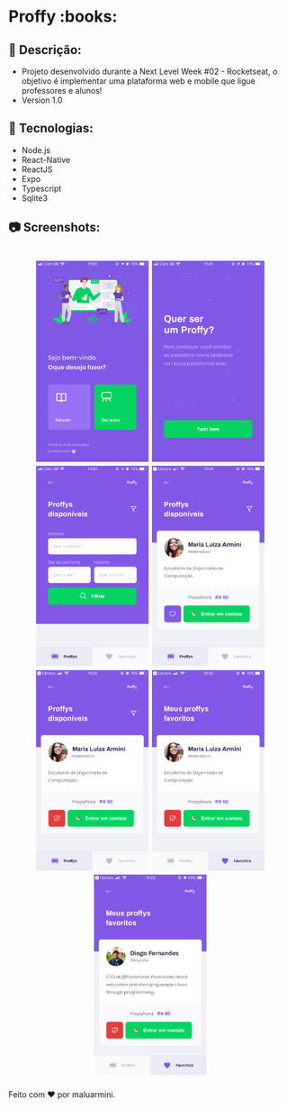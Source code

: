 <h1 display:inline justify-content:center >
Proffy :books:
</h1>

 ## :book: Descrição:
- Projeto desenvolvido durante a Next Level Week #02 - Rocketseat, o objetivo é implementar uma plataforma web e mobile que ligue professores e alunos!
- Version 1.0

 ## :rocket: Tecnologias:
 - Node.js
 - React-Native
 - ReactJS
 - Expo
 - Typescript
 - Sqlite3
 
 ## :camera: Screenshots:
 <h1 align="center">
 <img src="/screenshots/IMG_4734.PNG" width="200"/>
 <img src="/screenshots/IMG_4735.PNG" width="200">
 <img src="/screenshots/IMG_4736.PNG" width="200">
 <img src="/screenshots/IMG_4737.PNG" width="200">
 <img src="/screenshots/IMG_4738.PNG" width="200">
 <img src="/screenshots/IMG_4739.PNG" width="200">
 <img src="/screenshots/IMG_4740.PNG" width="200">
  </h1>


Feito com :heart: por maluarmini.
